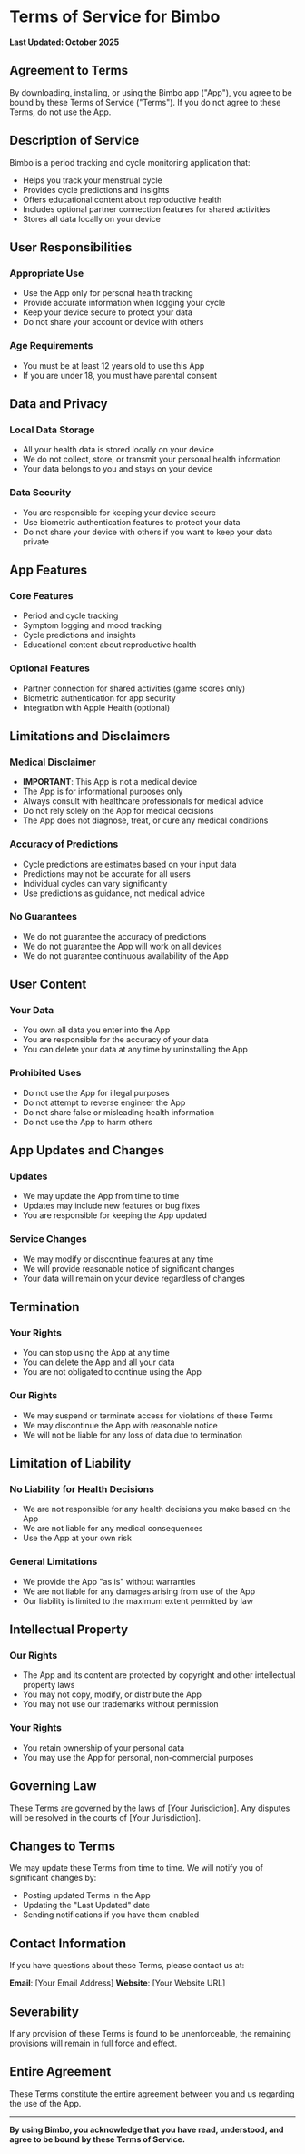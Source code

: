 # Terms of Service for Bimbo

**Last Updated: October 2025**

## Agreement to Terms

By downloading, installing, or using the Bimbo app ("App"), you agree to be bound by these Terms of Service ("Terms"). If you do not agree to these Terms, do not use the App.

## Description of Service

Bimbo is a period tracking and cycle monitoring application that:
- Helps you track your menstrual cycle
- Provides cycle predictions and insights
- Offers educational content about reproductive health
- Includes optional partner connection features for shared activities
- Stores all data locally on your device

## User Responsibilities

### Appropriate Use
- Use the App only for personal health tracking
- Provide accurate information when logging your cycle
- Keep your device secure to protect your data
- Do not share your account or device with others

### Age Requirements
- You must be at least 12 years old to use this App
- If you are under 18, you must have parental consent

## Data and Privacy

### Local Data Storage
- All your health data is stored locally on your device
- We do not collect, store, or transmit your personal health information
- Your data belongs to you and stays on your device

### Data Security
- You are responsible for keeping your device secure
- Use biometric authentication features to protect your data
- Do not share your device with others if you want to keep your data private

## App Features

### Core Features
- Period and cycle tracking
- Symptom logging and mood tracking
- Cycle predictions and insights
- Educational content about reproductive health

### Optional Features
- Partner connection for shared activities (game scores only)
- Biometric authentication for app security
- Integration with Apple Health (optional)

## Limitations and Disclaimers

### Medical Disclaimer
- **IMPORTANT**: This App is not a medical device
- The App is for informational purposes only
- Always consult with healthcare professionals for medical advice
- Do not rely solely on the App for medical decisions
- The App does not diagnose, treat, or cure any medical conditions

### Accuracy of Predictions
- Cycle predictions are estimates based on your input data
- Predictions may not be accurate for all users
- Individual cycles can vary significantly
- Use predictions as guidance, not medical advice

### No Guarantees
- We do not guarantee the accuracy of predictions
- We do not guarantee the App will work on all devices
- We do not guarantee continuous availability of the App

## User Content

### Your Data
- You own all data you enter into the App
- You are responsible for the accuracy of your data
- You can delete your data at any time by uninstalling the App

### Prohibited Uses
- Do not use the App for illegal purposes
- Do not attempt to reverse engineer the App
- Do not share false or misleading health information
- Do not use the App to harm others

## App Updates and Changes

### Updates
- We may update the App from time to time
- Updates may include new features or bug fixes
- You are responsible for keeping the App updated

### Service Changes
- We may modify or discontinue features at any time
- We will provide reasonable notice of significant changes
- Your data will remain on your device regardless of changes

## Termination

### Your Rights
- You can stop using the App at any time
- You can delete the App and all your data
- You are not obligated to continue using the App

### Our Rights
- We may suspend or terminate access for violations of these Terms
- We may discontinue the App with reasonable notice
- We will not be liable for any loss of data due to termination

## Limitation of Liability

### No Liability for Health Decisions
- We are not responsible for any health decisions you make based on the App
- We are not liable for any medical consequences
- Use the App at your own risk

### General Limitations
- We provide the App "as is" without warranties
- We are not liable for any damages arising from use of the App
- Our liability is limited to the maximum extent permitted by law

## Intellectual Property

### Our Rights
- The App and its content are protected by copyright and other intellectual property laws
- You may not copy, modify, or distribute the App
- You may not use our trademarks without permission

### Your Rights
- You retain ownership of your personal data
- You may use the App for personal, non-commercial purposes

## Governing Law

These Terms are governed by the laws of [Your Jurisdiction]. Any disputes will be resolved in the courts of [Your Jurisdiction].

## Changes to Terms

We may update these Terms from time to time. We will notify you of significant changes by:
- Posting updated Terms in the App
- Updating the "Last Updated" date
- Sending notifications if you have them enabled

## Contact Information

If you have questions about these Terms, please contact us at:

**Email**: [Your Email Address]
**Website**: [Your Website URL]

## Severability

If any provision of these Terms is found to be unenforceable, the remaining provisions will remain in full force and effect.

## Entire Agreement

These Terms constitute the entire agreement between you and us regarding the use of the App.

---

**By using Bimbo, you acknowledge that you have read, understood, and agree to be bound by these Terms of Service.**
